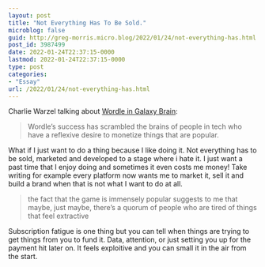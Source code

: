 ```yaml
---
layout: post
title: "Not Everything Has To Be Sold."
microblog: false
guid: http://greg-morris.micro.blog/2022/01/24/not-everything-has.html
post_id: 3987499
date: 2022-01-24T22:37:15-0000
lastmod: 2022-01-24T22:37:15-0000
type: post
categories:
- "Essay"
url: /2022/01/24/not-everything-has.html
---
```

<p>Charlie Warzel talking about <a href="https://newsletters.theatlantic.com/galaxy-brain/61e9a30ddc551a002084a483/web3-debates-wordle/">Wordle in Galaxy Brain</a>:</p><blockquote>Wordle’s success has scrambled the brains of people in tech who have a reflexive desire to monetize things that are popular.</blockquote><p>What if I just want to do a thing because I like doing it. Not everything has to be sold, marketed and developed to a stage where i hate it. I just want a past time that I enjoy doing and sometimes it even costs me money! Take writing for example every platform now wants me to market it, sell it and build a brand when that is not what I want to do at all.</p><blockquote>the fact that the game is immensely popular suggests to me that maybe, just maybe, there’s a quorum of people who are tired of things that feel extractive</blockquote><p>Subscription fatigue is one thing but you can tell when things are trying to get things from you to fund it. Data, attention, or just setting you up for the payment hit later on. It feels exploitive and you can small it in the air from the start. </p>
